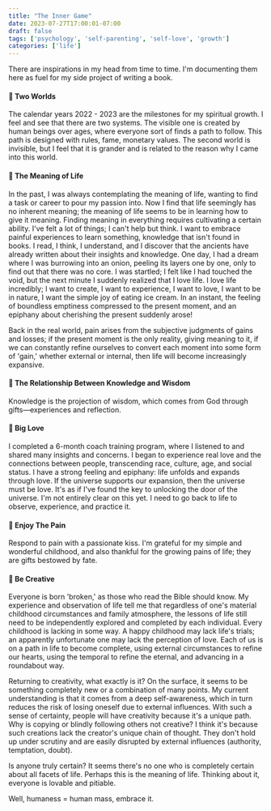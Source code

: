 ```yaml
---
title: "The Inner Game"
date: 2023-07-27T17:00:01-07:00
draft: false
tags: ['psychology', 'self-parenting', 'self-love', 'growth']
categories: ['life']
---
```


There are inspirations in my head from time to time. I'm documenting them here as fuel for my side project of writing a book.

#### 🔖 Two Worlds
The calendar years 2022 - 2023 are the milestones for my spiritual growth. I feel and see that there are two systems. The visible one is created by human beings over ages, where everyone sort of finds a path to follow. This path is designed with rules, fame, monetary values. The second world is invisible, but I feel that it is grander and is related to the reason why I came into this world.


#### 🔖 The Meaning of Life
In the past, I was always contemplating the meaning of life, wanting to find a task or career to pour my passion into. Now I find that life seemingly has no inherent meaning; the meaning of life seems to be in learning how to give it meaning. Finding meaning in everything requires cultivating a certain ability. I've felt a lot of things; I can't help but think. I want to embrace painful experiences to learn something, knowledge that isn't found in books. I read, I think, I understand, and I discover that the ancients have already written about their insights and knowledge. One day, I had a dream where I was burrowing into an onion, peeling its layers one by one, only to find out that there was no core. I was startled; I felt like I had touched the void, but the next minute I suddenly realized that I love life. I love life incredibly; I want to create, I want to experience, I want to love, I want to be in nature, I want the simple joy of eating ice cream. In an instant, the feeling of boundless emptiness compressed to the present moment, and an epiphany about cherishing the present suddenly arose!

Back in the real world, pain arises from the subjective judgments of gains and losses; if the present moment is the only reality, giving meaning to it, if we can constantly refine ourselves to convert each moment into some form of 'gain,' whether external or internal, then life will become increasingly expansive.

#### 🔖 The Relationship Between Knowledge and Wisdom
Knowledge is the projection of wisdom, which comes from God through gifts—experiences and reflection.

#### 🔖 Big Love
I completed a 6-month coach training program, where I listened to and shared many insights and concerns. I began to experience real love and the connections between people, transcending race, culture, age, and social status. I have a strong feeling and epiphany: life unfolds and expands through love. If the universe supports our expansion, then the universe must be love. It's as if I've found the key to unlocking the door of the universe. I'm not entirely clear on this yet. I need to go back to life to observe, experience, and practice it.

#### 🔖 Enjoy The Pain
Respond to pain with a passionate kiss. I'm grateful for my simple and wonderful childhood, and also thankful for the growing pains of life; they are gifts bestowed by fate.

#### 🔖 Be Creative
Everyone is born 'broken,' as those who read the Bible should know. My experience and observation of life tell me that regardless of one's material childhood circumstances and family atmosphere, the lessons of life still need to be independently explored and completed by each individual. Every childhood is lacking in some way. A happy childhood may lack life's trials; an apparently unfortunate one may lack the perception of love. Each of us is on a path in life to become complete, using external circumstances to refine our hearts, using the temporal to refine the eternal, and advancing in a roundabout way.

Returning to creativity, what exactly is it? On the surface, it seems to be something completely new or a combination of many points. My current understanding is that it comes from a deep self-awareness, which in turn reduces the risk of losing oneself due to external influences. With such a sense of certainty, people will have creativity because it's a unique path. Why is copying or blindly following others not creative? I think it's because such creations lack the creator's unique chain of thought. They don't hold up under scrutiny and are easily disrupted by external influences (authority, temptation, doubt).

Is anyone truly certain? It seems there's no one who is completely certain about all facets of life. Perhaps this is the meaning of life. Thinking about it, everyone is lovable and pitiable.

Well, humaness = human mass, embrace it.

